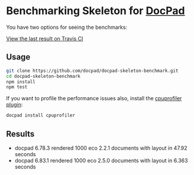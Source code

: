 # Benchmarking Skeleton for [DocPad](https://github.com/bevry/docpad)

You have two options for seeing the benchmarks:

[View the last result on Travis CI](https://travis-ci.org/docpad/docpad-skeleton-benchmark)

## Usage

```bash
git clone https://github.com/docpad/docpad-skeleton-benchmark.git
cd docpad-skeleton-benchmark
npm install
npm test
```

If you want to profile the performance issues also, install the [cpuprofiler plugin](https://github.com/pflannery/docpad-plugin-cpuprofiler):

```bash
docpad install cpuprofiler
```

## Results

- docpad 6.78.3 rendered 1000 eco 2.2.1 documents with layout in 47.92 seconds
- docpad 6.83.1 rendered 1000 eco 2.5.0 documents with layout in 6.363 seconds

